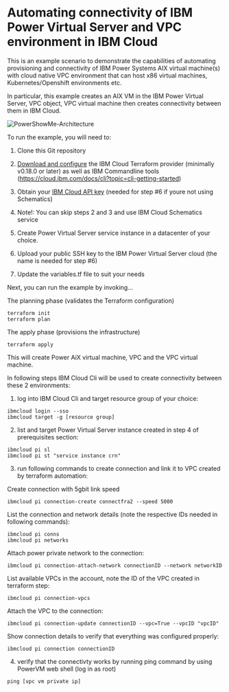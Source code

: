 # Automating connectivity of IBM Power Virtual Server and VPC environment in IBM Cloud

This is an example scenario to demonstrate the capabilities of automating provisioning and connectivity of 
IBM Power Systems AIX virtual machine(s) with cloud native VPC environment that can host x86 virtual machines, Kubernetes/Openshift environments etc.

In particular, this example creates an AIX VM in the IBM Power Virtual
Server, VPC object, VPC virtual machine then creates connectivity between them in IBM Cloud. 

![PowerShowMe-Architecture](https://user-images.githubusercontent.com/7473949/134891227-45cc0297-6b5a-4636-96f3-a1dfc8b3b17a.jpg)


To run the example, you will need to:

1. Clone this Git repository
2. [Download and configure](https://github.com/IBM-Cloud/terraform-provider-ibm) the IBM Cloud Terraform provider (minimally v0.18.0 or later) as well as IBM Commandline tools (https://cloud.ibm.com/docs/cli?topic=cli-getting-started)
3. Obtain your [IBM Cloud API key](https://cloud.ibm.com) (needed for step #6 if youre not using Schematics)
4.  Note!: You can skip steps 2 and 3 and use IBM Cloud Schematics service

4. Create Power Virtual Server service instance in a datacenter of your choice.

5. Upload your public SSH key to the IBM Power Virtual Server cloud (the name is needed for step #6)

6. Update the variables.tf file to suit your needs

Next, you can run the example by invoking...

The planning phase (validates the Terraform configuration)

```shell
terraform init
terraform plan
```

The apply phase (provisions the infrastructure)

```shell
terraform apply
```

This will create Power AiX virtual machine, VPC and the VPC virtual machine.

In following steps IBM Cloud Cli will be used to create connectivity between these 2 environments:

1. log into IBM Cloud Cli and target resource group of your choice:
```shell
ibmcloud login --sso
ibmcloud target -g [resource group]
```

2. list and target Power Virtual Server instance created in step 4 of prerequisites section:
```shell
ibmcloud pi sl
ibmcloud pi st "service instance crn"
```

3. run following commands to create connection and link it to VPC created by terraform automation:

Create connection with 5gbit link speed
```shell
ibmcloud pi connection-create connectfra2 --speed 5000
```

List the connection and network details (note the respective IDs needed in following commands):
```shell
ibmcloud pi conns
ibmcloud pi networks
```

Attach power private network to the connection:
```shell
ibmcloud pi connection-attach-network connectionID --network networkID
```

List available VPCs in the account, note the ID of the VPC created in terraform step:
```shell
ibmcloud pi connection-vpcs
```

Attach the VPC to the connection:
```shell
ibmcloud pi connection-update connectionID --vpc=True --vpcID "vpcID"
```

Show connection details to verify that everything was configured properly:
```shell
ibmcloud pi connection connectionID
```

4.  verify that the connectivty works by running ping command by using PowerVM web shell (log in as root)
```shell
ping [vpc vm private ip] 
```
